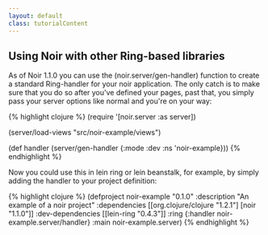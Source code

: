 ```yaml
---
layout: default
class: tutorialContent
---
```


## Using Noir with other Ring-based libraries
As of Noir 1.1.0 you can use the (noir.server/gen-handler) function to create a standard Ring-handler for your noir
application. The only catch is to make sure that you do so after you've defined your pages, past that, you simply
pass your server options like normal and you're on your way:

{% highlight clojure %}
(require '[noir.server :as server])

(server/load-views "src/noir-example/views")

(def handler (server/gen-handler {:mode :dev
                                  :ns 'noir-example}))
{% endhighlight %}

Now you could use this in lein ring or lein beanstalk, for example, by simply adding the handler to your project definition:

{% highlight clojure %}
(defproject noir-example "0.1.0"
            :description "An example of a noir project"
            :dependencies [[org.clojure/clojure "1.2.1"]
                           [noir "1.1.0"]]
            :dev-dependencies [[lein-ring "0.4.3"]]
            :ring {:handler noir-example.server/handler}
            :main noir-example.server)
{% endhighlight %}
